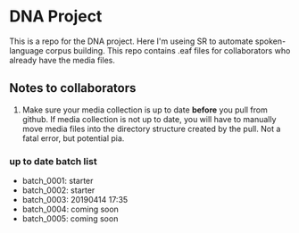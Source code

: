 # DNA Project

This is a repo for the DNA project. Here I'm useing SR to automate spoken-language corpus building. This repo contains .eaf files for collaborators who already have the media files. 

## Notes to collaborators

1. Make sure your media collection is up to date **before** you pull from github. If media collection is not up to date, you will have to manually move media files into the directory structure created by the pull. Not a fatal error, but potential pia.

### up to date batch list

* batch_0001: starter
* batch_0002: starter
* batch_0003: 20190414 17:35
* batch_0004: coming soon
* batch_0005: coming soon

